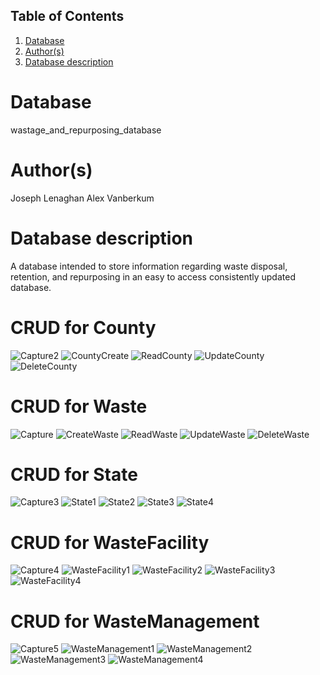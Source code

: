 ## Table of Contents
1. [Database](#database)
1. [Author(s)](#author)
1. [Database description](#description)
# Database
wastage_and_repurposing_database
# Author(s)
Joseph Lenaghan
Alex Vanberkum
# Database description
A database intended to store information regarding waste disposal, retention, and repurposing in an easy to access consistently updated database.
# CRUD for County

![Capture2](https://user-images.githubusercontent.com/70489283/163035222-3ba3577d-5525-4737-adfa-6d85e54c2575.PNG)
![CountyCreate](https://user-images.githubusercontent.com/77464979/158483390-a6c4d616-cb0e-4dc5-a2df-b3bf29646277.png)
![ReadCounty](https://user-images.githubusercontent.com/77464979/158483410-f34c3b7f-b08e-476d-8b61-056f22ce9f02.png)
![UpdateCounty](https://user-images.githubusercontent.com/77464979/158483421-2ab0e553-5c6f-4442-92ef-ba82a5839c73.png)
![DeleteCounty](https://user-images.githubusercontent.com/77464979/158483430-a44d4413-8849-4735-b58d-39dc7501db64.png)


# CRUD for Waste

![Capture](https://user-images.githubusercontent.com/70489283/163035264-ad0f6a4c-d41e-48ca-905c-de047eca271b.PNG)
![CreateWaste](https://user-images.githubusercontent.com/77464979/158503484-96dec78d-c540-43e1-a4bc-41c2c4a032cd.png)
![ReadWaste](https://user-images.githubusercontent.com/77464979/158503493-9873493a-1ef9-4dc6-b23a-b4fd73bac946.png)
![UpdateWaste](https://user-images.githubusercontent.com/77464979/158503497-6a84e6db-0b39-4a1c-b8eb-d59b5213ae6d.png)
![DeleteWaste](https://user-images.githubusercontent.com/77464979/158503518-392b65ff-4f5b-40b8-a70f-87435878e1e2.png)



# CRUD for State

![Capture3](https://user-images.githubusercontent.com/70489283/163035312-58a654fb-f4bb-4646-a5e3-13c2e272c68b.PNG)
![State1](https://user-images.githubusercontent.com/70489283/158485149-d7a43bff-f653-43f5-bbe6-9f35f1833dfa.PNG)
![State2](https://user-images.githubusercontent.com/70489283/158485150-a370a0fa-58df-4458-a93c-c67daa770ab1.PNG)
![State3](https://user-images.githubusercontent.com/70489283/158485151-d8de450c-1dd3-4909-acbd-ff19346fe8c8.PNG)
![State4](https://user-images.githubusercontent.com/70489283/158485152-007b8804-17fc-45dd-8ed1-80b6943fb76d.PNG)



# CRUD for WasteFacility

![Capture4](https://user-images.githubusercontent.com/70489283/163035338-3504202d-672a-4e85-803f-b0fb62d1eb49.PNG)
![WasteFacility1](https://user-images.githubusercontent.com/70489283/158485175-cf88ab1a-7d15-44c9-99fd-1baf0284daff.PNG)
![WasteFacility2](https://user-images.githubusercontent.com/70489283/158485176-1cf01bcf-8378-4a84-8d87-fae2e3c395e1.PNG)
![WasteFacility3](https://user-images.githubusercontent.com/70489283/158485188-e938b3ff-b3b3-4285-842b-b784864ae277.PNG)
![WasteFacility4](https://user-images.githubusercontent.com/70489283/158485189-77d227e0-a6eb-46ac-aacf-30cf1c512985.PNG)


# CRUD for WasteManagement

![Capture5](https://user-images.githubusercontent.com/70489283/163035364-df19aa37-bd1f-4002-93ef-a19c94d55a77.PNG)
![WasteManagement1](https://user-images.githubusercontent.com/70489283/158496519-bfbe12de-3192-40a4-b8c2-835da53bd42a.PNG)
![WasteManagement2](https://user-images.githubusercontent.com/70489283/158496580-4c45c4e1-5bb3-497e-9f7d-4b935d2c3a04.PNG)
![WasteManagement3](https://user-images.githubusercontent.com/70489283/158485530-65378bfa-9ec0-4cf1-87d0-25321616d96f.PNG)
![WasteManagement4](https://user-images.githubusercontent.com/70489283/158496723-c1ad6ea3-2583-4ca2-b375-a0497764b380.PNG)

